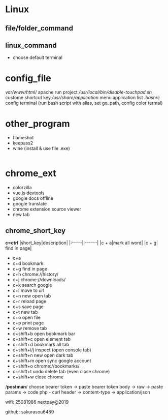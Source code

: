 # Linux

## file/folder_command



## linux_command



- choose default terminal






# config_file

_var/www/html/_ apache run project
_/usr/local/bin/disable-touchpad.sh_ custome shortcut key
_/usr/share/application_ menu application list
_.bashrc_ config terminal (run bash script with alias, set go_path, config color termal)

# other_program

- flameshot
- keepass2
- wine (install & use file .exe)
```

```

# chrome_ext

- colorzilla
- vue.js devtools
- google docs offline
- google translate
- chrome extension source viewer
- new tab

## chrome_short_key

**c=ctrl**
|short_key|description|
|:-----|:------|
|c + a|mark all word|
|c + g| find in page|

- c+a
- c+d bookmark
- c+g find in page
- c+h chrome://history/
- c+j chrome://downloads/
- c+k search google
- c+l move to url
- c+n new open tab
- c+r reload page
- c+s save page
- c+t new tab
- c+o open file
- c+p print page
- c+w remove tab
- c+shift+b open bookmark bar
- c+shift+c open element tab
- c+shift+d bookmark all tab
- c+shift+i/j inspect (open console tab)
- c+shift+n new open dark tab
- c+shift+m open sync google account
- c+shift+o chrome://bookmarks/
- c+shift+t undo delete tab (even close chrome)
- c+shift+w close chrome

/**postman**/
choose bearer token -> paste bearer token
body -> raw -> paste params -> code php - curl
header -> content-type -> application/json

wifi: 25081986
nextpay@2019

github: sakurasou6489

